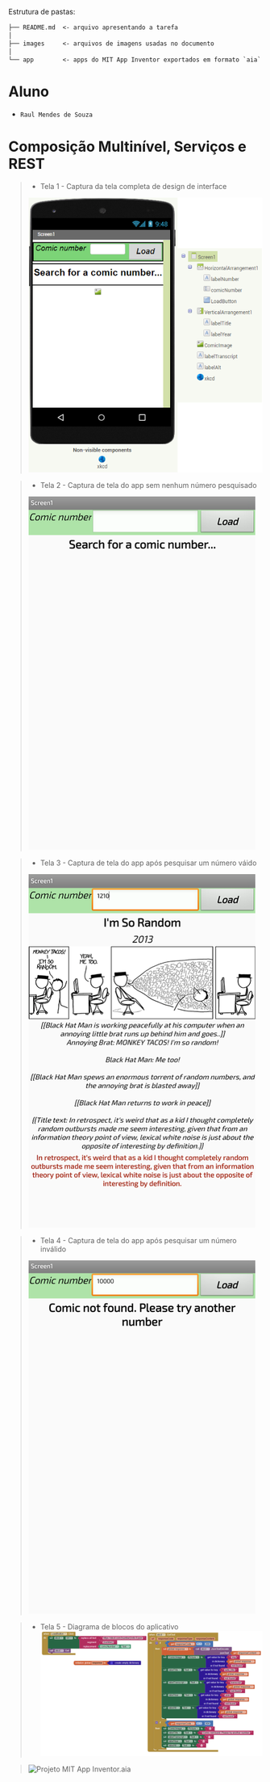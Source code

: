 Estrutura de pastas:

~~~
├── README.md  <- arquivo apresentando a tarefa
│
├── images     <- arquivos de imagens usadas no documento
│
└── app        <- apps do MIT App Inventor exportados em formato `aia`
~~~

# Aluno
* `Raul Mendes de Souza`

# Composição Multinível, Serviços e REST

> * Tela 1 - Captura da tela completa de design de interface
> 
> ![Tela 1](images/app_tela_0.png)

> * Tela 2 - Captura de tela do app sem nenhum número pesquisado
> 
> ![Tela 2](images/app_tela_1.png)

> * Tela 3 - Captura de tela do app após pesquisar um número váido
>
> ![Tela 3](images/app_tela_2.png)

> * Tela 4 - Captura de tela do app após pesquisar um número inválido
> 
> ![Tela 4](images/app_tela_3.png)

> * Tela 5 - Diagrama de blocos do aplicativo
> ![Tela 5](images/app_tela_4.png)


> ![Projeto MIT App Inventor.aia](app/INF331_lab5_raulsouz.aia)
